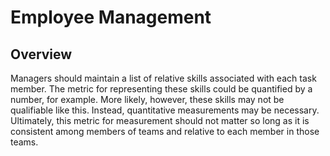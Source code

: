 # Employee Management
## Overview

Managers should maintain a list of relative skills associated with each task member. The metric for representing these skills could be quantified by a number, for example. More likely, however, these skills may not be qualifiable like this. Instead, quantitative measurements may be necessary. Ultimately, this metric for measurement should not matter so long as it is consistent among members of teams and relative to each member in those teams.